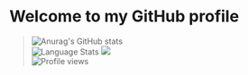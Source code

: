 # Welcome to my GitHub profile
> ![Anurag's GitHub stats](https://github-readme-stats.vercel.app/api?username=vaporvee&show_icons=true&hide_border=true&theme=tokyonight)<br>
![Language Stats](https://github-readme-stats.vercel.app/api/top-langs/?username=vaporvee&hide_border=true&theme=tokyonight&hide_progress=true) <img src="https://raw.githubusercontent.com/vaporvee/RPG-Test/main/assets/textures/debug/banana.png"><br>
![Profile views](https://komarev.com/ghpvc/?username=vaporvee)
